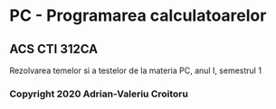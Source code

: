 
# PC - Programarea calculatoarelor
## ACS CTI 312CA

Rezolvarea temelor si a testelor de la materia PC, anul I, semestrul 1
### Copyright 2020 Adrian-Valeriu Croitoru




